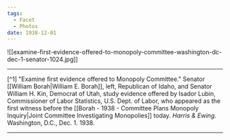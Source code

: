 ```yaml
---
tags:
  - Facet
  - Photos
date: 1938-12-01
---
```

![[examine-first-evidence-offered-to-monopoly-committee-washington-dc-dec-1-senator-1024.jpg]]

---

[^1] "Examine first evidence offered to Monopoly Committee." Senator [[William Borah|William E. Borah]], left, Republican of Idaho, and Senator William H. Kin, Democrat of Utah, study evidence offered by Isador Lubin, Commissioner of Labor Statistics, U.S. Dept. of Labor, who appeared as the first witness before the [[Borah - 1938 - Committee Plans Monopoly Inquiry|Joint Committee Investigating Monopolies]] today. *Harris & Ewing*. Washington, D.C., Dec. 1. 1938.

---